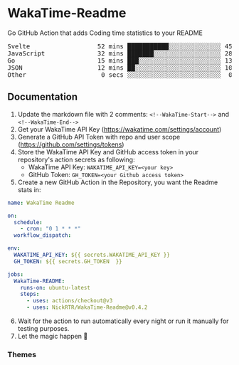# WakaTime-Readme

Go GitHub Action that adds Coding time statistics to your README

<!--WakaTime-Start-->
<pre>Svelte                  52 mins ███████████░░░░░░░░░░░░░░ 45.84 %</br>JavaScript              32 mins ███████░░░░░░░░░░░░░░░░░░ 28.91 %</br>Go                      15 mins ███░░░░░░░░░░░░░░░░░░░░░░ 13.60 %</br>JSON                    12 mins ██░░░░░░░░░░░░░░░░░░░░░░░ 10.99 %</br>Other                    0 secs ░░░░░░░░░░░░░░░░░░░░░░░░░  0.28 %</br></pre>
<!--WakaTime-End-->

## Documentation

1. Update the markdown file with 2 comments:
   `<!--WakaTime-Start-->` and `<!--WakaTime-End-->`
2. Get your WakaTime API Key (https://wakatime.com/settings/account)
3. Generate a GitHub API Token with repo and user scope (https://github.com/settings/tokens)
4. Store the WakaTime API Key and GitHub access token in your repository's action secrets as following:
   - WakaTime API Key: `WAKATIME_API_KEY=<your key>`
   - GitHub Token: `GH_TOKEN=<your Github access token>`
5. Create a new GitHub Action in the Repository, you want the Readme stats in:

```yml
name: WakaTime Readme

on:
  schedule:
    - cron: "0 1 * * *"
  workflow_dispatch:

env:
  WAKATIME_API_KEY: ${{ secrets.WAKATIME_API_KEY }}
  GH_TOKEN: ${{ secrets.GH_TOKEN  }}

jobs:
  WakaTime-README:
    runs-on: ubuntu-latest
    steps:
      - uses: actions/checkout@v3
      - uses: NickRTR/WakaTime-Readme@v0.4.2
```

6. Wait for the action to run automatically every night or run it manually for testing purposes.
7. Let the magic happen 🚀

### Themes
